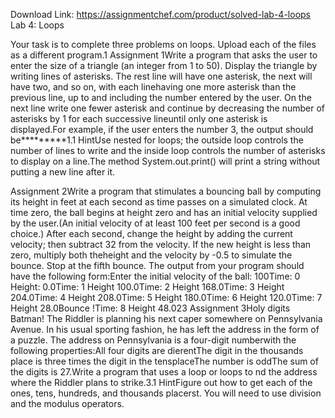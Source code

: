 Download Link: https://assignmentchef.com/product/solved-lab-4-loops
<br>
Lab 4: Loops

Your task is to complete three problems on loops. Upload each of the files as a different program.1 Assignment 1Write a program that asks the user to enter the size of a triangle (an integer from 1 to 50). Display the triangle by writing lines of asterisks. The rest line will have one asterisk, the next will have two, and so on, with each linehaving one more asterisk than the previous line, up to and including the number entered by the user. On the next line write one fewer asterisk and continue by decreasing the number of asterisks by 1 for each successive lineuntil only one asterisk is displayed.For example, if the user enters the number 3, the output should be*********1.1 HintUse nested for loops; the outside loop controls the number of lines to write and the inside loop controls the number of asterisks to display on a line.The method System.out.print() will print a string without putting a new line after it.

Assignment 2Write a program that stimulates a bouncing ball by computing its height in feet at each second as time passes on a simulated clock. At time zero, the ball begins at height zero and has an initial velocity supplied by the user.(An initial velocity of at least 100 feet per second is a good choice.) After each second, change the height by adding the current velocity; then subtract 32 from the velocity. If the new height is less than zero, multiply both theheight and the velocity by -0.5 to simulate the bounce. Stop at the fifth bounce. The output from your program should have the following form:Enter the initial velocity of the ball: 100Time: 0 Height: 0.0Time: 1 Height 100.0Time: 2 Height 168.0Time: 3 Height 204.0Time: 4 Height 208.0Time: 5 Height 180.0Time: 6 Height 120.0Time: 7 Height 28.0Bounce !Time: 8 Height 48.023 Assignment 3Holy digits Batman! The Riddler is planning his next caper somewhere on Pennsylvania Avenue. In his usual sporting fashion, he has left the address in the form of a puzzle. The address on Pennsylvania is a four-digit numberwith the following properties:All four digits are dierentThe digit in the thousands place is three times the digit in the tensplaceThe number is oddThe sum of the digits is 27.Write a program that uses a loop or loops to nd the address where the Riddler plans to strike.3.1 HintFigure out how to get each of the ones, tens, hundreds, and thousands placerst. You will need to use division and the modulus operators.